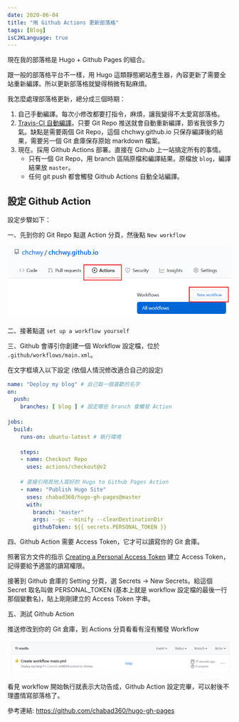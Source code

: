 ```yaml
---
date: 2020-06-04
title: "用 Github Actions 更新部落格"
tags: [Blog]
isCJKLanguage: true
---
```


現在我的部落格是 Hugo + Github Pages 的組合。

跟一般的部落格平台不一樣，用 Hugo 這類靜態網站產生器，內容更新了需要全站重新編譯。所以更新部落格就變得稍微有點麻煩。

我怎麼處理部落格更新，總分成三個時期：

1. 自己手動編譯。每次小修改都要打指令，麻煩，讓我變得不太愛寫部落格。
2. [Travis-CI 自動編譯][travisci]。只要 Git Repo 推送就會自動重新編譯，節省我很多力氣。缺點是需要兩個 Git Repo，這個 chchwy.github.io 只保存編譯後的結果，需要另一個 Git 倉庫保存原始 markdown 檔案。
3. 現在。採用 Github Actions 部署。直接在 Github 上一站搞定所有的事情。
    - 只有一個 Git Repo，用 branch 區隔原檔和編譯結果。原檔放 `blog`，編譯結果放 `master`。
    - 任何 git push 都會觸發 Github Actions 自動全站編譯。

[travisci]: https://docs.travis-ci.com/user/deployment/pages/

## 設定 Github Action 

設定步驟如下：

一、先到你的 Git Repo 點選 Action 分頁，然後點 `New workflow`

![](img/github-action-01.png)

二、接著點選 `set up a workflow yourself`

三、Github 會導引你創建一個 Workflow 設定檔，位於 `.github/workflows/main.xml`。

在文字框填入以下設定 (依個人情況修改適合自己的設定)

```yml
name: "Deploy my blog" # 自己取一個喜歡的名字
on:
  push:
    branches: [ blog ] # 設定哪些 branch 會觸發 Action

jobs:
  build:
    runs-on: ubuntu-latest # 執行環境

    steps:
    - name: Checkout Repo
      uses: actions/checkout@v2

    # 直接引用其他人寫好的 Hugo to Github Pages Action
    - name: "Publish Hugo Site"
      uses: chabad360/hugo-gh-pages@master 
      with:
        branch: "master"
        args: --gc --minify --cleanDestinationDir
        githubToken: ${{ secrets.PERSONAL_TOKEN }}
```

四、Github Action 需要 Access Token，它才可以讀寫你的 Git 倉庫。

照著官方文件的指示 [Creating a Personal Access Token][create-token] 建立 Access Token，記得要給予適當的讀寫權限。

接著到 Github 倉庫的 Setting 分頁，選 Secrets -> New Secrets。給這個 Secret 取名叫做 PERSONAL_TOKEN (基本上就是 workflow 設定檔的最後一行那個變數名)，貼上剛剛建立的 Access Token 字串。 

[create-token]: https://docs.github.com/en/github/authenticating-to-github/creating-a-personal-access-token

五、測試 Github Action

推送修改到你的 Git 倉庫，到 Actions 分頁看看有沒有觸發 Workflow

![](img/github-action-03.png)

看見 workflow 開始執行就表示大功告成，Github Action 設定完畢，可以射後不理盡情寫部落格了。

參考連結: <https://github.com/chabad360/hugo-gh-pages>



